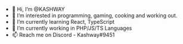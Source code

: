 - 👋 Hi, I’m @KASHWAY
- 👀 I’m interested in programming, gaming, cooking and working out.
- 🌱 I’m currently learning React, TypeScript
- 💞️ I’m currently working in PHP/JS/TS Languages
- 📫 Reach me on Discord - Kashway#9451

<!---
KASHWAY/KASHWAY is a ✨ special ✨ repository because its `README.md` (this file) appears on your GitHub profile.
You can click the Preview link to take a look at your changes.

--->
